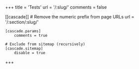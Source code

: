 +++
title = 'Tests'
url = '/:slug/'
comments = false

[[cascade]]
	# Remove the numeric prefix from page URLs
	url = '/:section/:slug/'

	[cascade.params]
		comments = true

	# Exclude from sitemap (recursively)
	[cascade.sitemap]
		disable = true
+++
